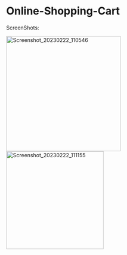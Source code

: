 # Online-Shopping-Cart

ScreenShots:

<img width="307" alt="Screenshot_20230222_110546" src="https://user-images.githubusercontent.com/102873027/220841035-835c6383-c649-4ee2-9528-ef5ee3491f7c.png">
<img width="261" alt="Screenshot_20230222_111155" src="https://user-images.githubusercontent.com/102873027/220841040-45be558c-16e4-4ee6-a301-9a2c1cef17a9.png">
